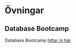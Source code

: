 # Övningar

## Database Bootcamp
Database Bootcamp [hittar ni här](https://docs.google.com/document/d/1dfhUFITdST5GDJxQSDC6dW-Dw3XL7iWzlJEgSIVnnYU/edit)